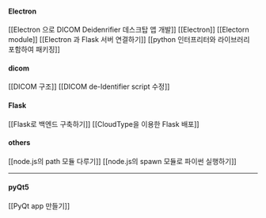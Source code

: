#### Electron

[[Electron 으로 DICOM Deidenrifier 데스크탑 앱 개발]]
[[Electron]]
[[Electorn module]]
[[Electron 과 Flask 서버 연결하기]]
[[python 인터프리터와 라이브러리 포함하여 패키징]]
#### dicom
[[DICOM 구조]]
[[DICOM de-Identifier script 수정]]
#### Flask
[[Flask로 백엔드 구축하기]]
[[CloudType을 이용한 Flask 배포]]


#### others
[[node.js의 path 모듈 다루기]]
[[node.js의 spawn 모듈로 파이썬 실행하기]]


---

#### pyQt5
[[PyQt app 만들기]]



